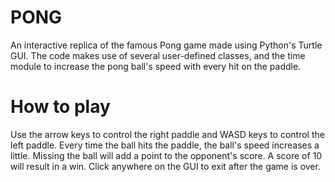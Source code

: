 # PONG

An interactive replica of the famous Pong game made using Python's Turtle GUI. The code makes use of several user-defined classes, and the time module to increase the pong ball's speed with every hit on the paddle. 

# How to play

Use the arrow keys to control the right paddle and WASD keys to control the left paddle.
Every time the ball hits the paddle, the ball's speed increases a little.
Missing the ball will add a point to the opponent's score.
A score of 10 will result in a win.
Click anywhere on the GUI to exit after the game is over.